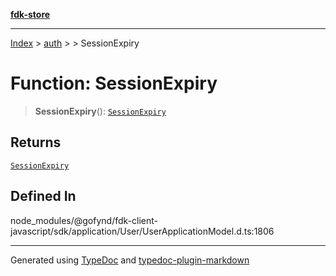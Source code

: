 [**fdk-store**](../../../README.md)
***

[Index](../../../API.md) > [auth](../../README.md) > [<internal>](../README.md) > SessionExpiry

# Function: SessionExpiry

> **SessionExpiry**(): [`SessionExpiry`](../type-aliases/type-alias.SessionExpiry.md)

## Returns

[`SessionExpiry`](../type-aliases/type-alias.SessionExpiry.md)

## Defined In

node\_modules/@gofynd/fdk-client-javascript/sdk/application/User/UserApplicationModel.d.ts:1806

***
Generated using [TypeDoc](https://typedoc.org/) and [typedoc-plugin-markdown](https://www.npmjs.com/package/typedoc-plugin-markdown)
